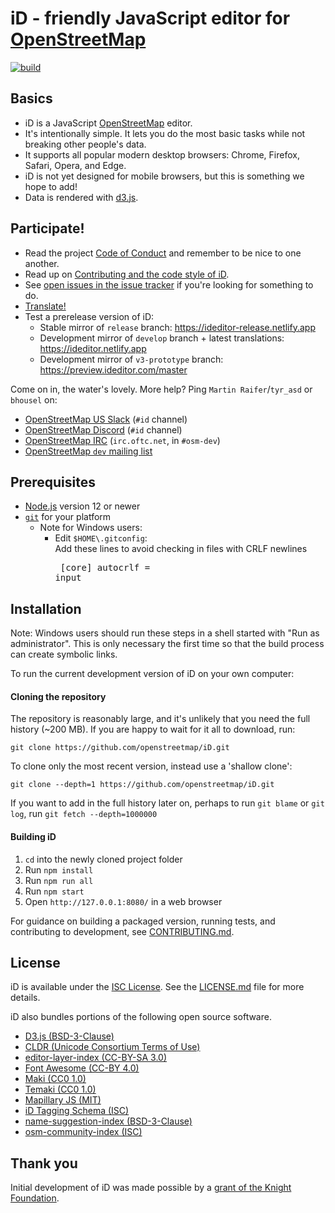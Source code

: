 # iD - friendly JavaScript editor for [OpenStreetMap](https://www.openstreetmap.org/)

[![build](https://github.com/openstreetmap/iD/workflows/build/badge.svg)](https://github.com/openstreetmap/iD/actions?query=workflow%3A%22build%22)

## Basics

* iD is a JavaScript [OpenStreetMap](https://www.openstreetmap.org/) editor.
* It's intentionally simple. It lets you do the most basic tasks while not breaking other people's data.
* It supports all popular modern desktop browsers: Chrome, Firefox, Safari, Opera, and Edge.
* iD is not yet designed for mobile browsers, but this is something we hope to add!
* Data is rendered with [d3.js](https://d3js.org/).

## Participate!

* Read the project [Code of Conduct](CODE_OF_CONDUCT.md) and remember to be nice to one another.
* Read up on [Contributing and the code style of iD](CONTRIBUTING.md).
* See [open issues in the issue tracker](https://github.com/openstreetmap/iD/issues?state=open)
if you're looking for something to do.
* [Translate!](https://github.com/openstreetmap/iD/blob/develop/CONTRIBUTING.md#translating)
* Test a prerelease version of iD:
  * Stable mirror of `release` branch: https://ideditor-release.netlify.app
  * Development mirror of `develop` branch + latest translations: https://ideditor.netlify.app
  * Development mirror of `v3-prototype` branch: https://preview.ideditor.com/master

Come on in, the water's lovely. More help? Ping `Martin Raifer`/`tyr_asd` or `bhousel` on:
* [OpenStreetMap US Slack](https://slack.openstreetmap.us/) (`#id` channel)
* [OpenStreetMap Discord](https://discord.gg/openstreetmap) (`#id` channel)
* [OpenStreetMap IRC](https://wiki.openstreetmap.org/wiki/IRC) (`irc.oftc.net`, in `#osm-dev`)
* [OpenStreetMap `dev` mailing list](https://wiki.openstreetmap.org/wiki/Mailing_lists)

## Prerequisites

* [Node.js](https://nodejs.org/) version 12 or newer
* [`git`](https://www.atlassian.com/git/tutorials/install-git/) for your platform
  * Note for Windows users:
    * Edit `$HOME\.gitconfig`:<br/>
      Add these lines to avoid checking in files with CRLF newlines<br><pre>
      [core]
          autocrlf = input</pre>

## Installation

Note: Windows users should run these steps in a shell started with "Run as administrator".
This is only necessary the first time so that the build process can create symbolic links.

To run the current development version of iD on your own computer:

#### Cloning the repository

The repository is reasonably large, and it's unlikely that you need the full history (~200 MB). If you are happy to wait for it all to download, run:

```
git clone https://github.com/openstreetmap/iD.git
```

To clone only the most recent version, instead use a 'shallow clone':

```
git clone --depth=1 https://github.com/openstreetmap/iD.git
```

If you want to add in the full history later on, perhaps to run `git blame` or `git log`, run `git fetch --depth=1000000`

#### Building iD

1. `cd` into the newly cloned project folder
2. Run `npm install`
3. Run `npm run all`
3. Run `npm start`
4. Open `http://127.0.0.1:8080/` in a web browser

For guidance on building a packaged version, running tests, and contributing to
development, see [CONTRIBUTING.md](CONTRIBUTING.md).


## License

iD is available under the [ISC License](https://opensource.org/licenses/ISC).
See the [LICENSE.md](LICENSE.md) file for more details.

iD also bundles portions of the following open source software.

* [D3.js (BSD-3-Clause)](https://github.com/d3/d3)
* [CLDR (Unicode Consortium Terms of Use)](https://github.com/unicode-cldr/cldr-json)
* [editor-layer-index (CC-BY-SA 3.0)](https://github.com/osmlab/editor-layer-index)
* [Font Awesome (CC-BY 4.0)](https://fontawesome.com/license)
* [Maki (CC0 1.0)](https://github.com/mapbox/maki)
* [Temaki (CC0 1.0)](https://github.com/ideditor/temaki)
* [Mapillary JS (MIT)](https://github.com/mapillary/mapillary-js)
* [iD Tagging Schema (ISC)](https://github.com/openstreetmap/id-tagging-schema)
* [name-suggestion-index (BSD-3-Clause)](https://github.com/osmlab/name-suggestion-index)
* [osm-community-index (ISC)](https://github.com/osmlab/osm-community-index)


## Thank you

Initial development of iD was made possible by a [grant of the Knight Foundation](https://www.mapbox.com/blog/knight-invests-openstreetmap/).
